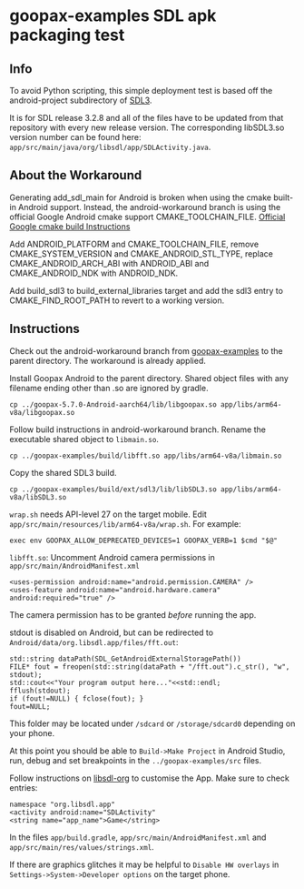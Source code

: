 # goopax-examples SDL apk packaging test

## Info

To avoid Python scripting, this simple deployment test is based off the android-project subdirectory of [SDL3](https://github.com/libsdl-org/SDL).

It is for SDL release 3.2.8 and all of the files have to be updated from that repository with every new release version. The corresponding libSDL3.so version number can be found here: `app/src/main/java/org/libsdl/app/SDLActivity.java`.

## About the Workaround

Generating add_sdl_main for Android is broken when using the cmake built-in Android support. Instead, the android-workaround branch is using the official Google Android cmake support CMAKE_TOOLCHAIN_FILE. [Official Google cmake build Instructions](https://developer.android.com/studio/projects/configure-cmake?hl=en)

Add ANDROID_PLATFORM and CMAKE_TOOLCHAIN_FILE, remove CMAKE_SYSTEM_VERSION and CMAKE_ANDROID_STL_TYPE, replace CMAKE_ANDROID_ARCH_ABI with ANDROID_ABI and CMAKE_ANDROID_NDK with ANDROID_NDK.

Add build_sdl3 to build_external_libraries target and add the sdl3 entry to CMAKE_FIND_ROOT_PATH to revert to a working version.

## Instructions
Check out the android-workaround branch from [goopax-examples](https://github.com/specpose/goopax-examples) to the parent directory. The workaround is already applied.

Install Goopax Android to the parent directory.
Shared object files with any filename ending other than .so are ignored by gradle.
```console
cp ../goopax-5.7.0-Android-aarch64/lib/libgoopax.so app/libs/arm64-v8a/libgoopax.so
```

Follow build instructions in android-workaround branch.
Rename the executable shared object to `libmain.so`.
```console
cp ../goopax-examples/build/libfft.so app/libs/arm64-v8a/libmain.so
```
Copy the shared SDL3 build.
```console
cp ../goopax-examples/build/ext/sdl3/lib/libSDL3.so app/libs/arm64-v8a/libSDL3.so
```

`wrap.sh` needs API-level 27 on the target mobile. Edit `app/src/main/resources/lib/arm64-v8a/wrap.sh`.
For example:
```
exec env GOOPAX_ALLOW_DEPRECATED_DEVICES=1 GOOPAX_VERB=1 $cmd "$@"
```

`libfft.so`: Uncomment Android camera permissions in `app/src/main/AndroidManifest.xml`
```
<uses-permission android:name="android.permission.CAMERA" />
<uses-feature android:name="android.hardware.camera" android:required="true" />
```
The camera permission has to be granted *before* running the app.

stdout is disabled on Android, but can be redirected to `Android/data/org.libsdl.app/files/fft.out`:
```
std::string dataPath(SDL_GetAndroidExternalStoragePath())
FILE* fout = freopen(std::string(dataPath + "/fft.out").c_str(), "w", stdout);
std::cout<<"Your program output here..."<<std::endl;
fflush(stdout);
if (fout!=NULL) { fclose(fout); }
fout=NULL;
```
This folder may be located under `/sdcard` or `/storage/sdcard0` depending on your phone.

At this point you should be able to `Build->Make Project` in Android Studio, run, debug and set breakpoints in the `../goopax-examples/src` files.

Follow instructions on [libsdl-org](https://github.com/libsdl-org/SDL/blob/release-3.2.8/docs/README-android.md) to customise the App. Make sure to check entries:
```
namespace "org.libsdl.app"
<activity android:name="SDLActivity"
<string name="app_name">Game</string>
```
In the files `app/build.gradle`, `app/src/main/AndroidManifest.xml` and `app/src/main/res/values/strings.xml`.

If there are graphics glitches it may be helpful to `Disable HW overlays` in `Settings->System->Developer options` on the target phone.
